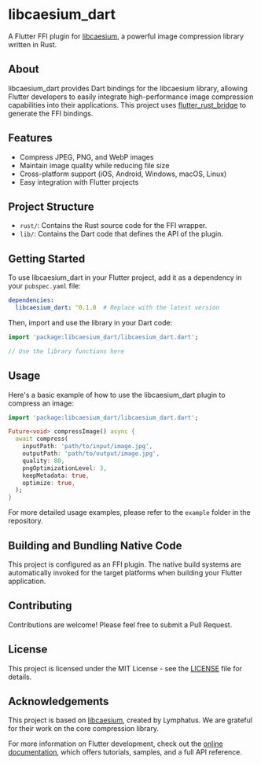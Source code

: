 # libcaesium_dart

A Flutter FFI plugin for [libcaesium](https://github.com/Lymphatus/libcaesium), a powerful image compression library written in Rust.

## About

libcaesium_dart provides Dart bindings for the libcaesium library, allowing Flutter developers to easily integrate high-performance image compression capabilities into their applications. This project uses [flutter_rust_bridge](https://github.com/fzyzcjy/flutter_rust_bridge) to generate the FFI bindings.

## Features

- Compress JPEG, PNG, and WebP images
- Maintain image quality while reducing file size
- Cross-platform support (iOS, Android, Windows, macOS, Linux)
- Easy integration with Flutter projects

## Project Structure

- `rust/`: Contains the Rust source code for the FFI wrapper.
- `lib/`: Contains the Dart code that defines the API of the plugin.

## Getting Started

To use libcaesium_dart in your Flutter project, add it as a dependency in your `pubspec.yaml` file:

```yaml
dependencies:
  libcaesium_dart: ^0.1.0  # Replace with the latest version
```

Then, import and use the library in your Dart code:

```dart
import 'package:libcaesium_dart/libcaesium_dart.dart';

// Use the library functions here
```

## Usage

Here's a basic example of how to use the libcaesium_dart plugin to compress an image:

```dart
import 'package:libcaesium_dart/libcaesium_dart.dart';

Future<void> compressImage() async {
  await compress(
    inputPath: 'path/to/input/image.jpg',
    outputPath: 'path/to/output/image.jpg',
    quality: 80,
    pngOptimizationLevel: 3,
    keepMetadata: true,
    optimize: true,
  );
}
```

For more detailed usage examples, please refer to the `example` folder in the repository.

## Building and Bundling Native Code

This project is configured as an FFI plugin. The native build systems are automatically invoked for the target platforms when building your Flutter application.

## Contributing

Contributions are welcome! Please feel free to submit a Pull Request.

## License

This project is licensed under the MIT License - see the [LICENSE](LICENSE) file for details.

## Acknowledgements

This project is based on [libcaesium](https://github.com/Lymphatus/libcaesium), created by Lymphatus. We are grateful for their work on the core compression library.

For more information on Flutter development, check out the [online documentation](https://docs.flutter.dev), which offers tutorials, samples, and a full API reference.
